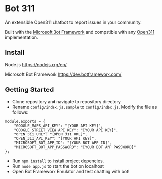 Bot 311
=======

An extensible Open311 chatbot to report issues in your community.

Built with the [Microsoft Bot Framework](https://dev.botframework.com/) and compatible with any [Open311](http://www.open311.org/) implementation.

## Install

Node.js
https://nodejs.org/en/

Microsoft Bot Framework
https://dev.botframework.com/


## Getting Started

* Clone repository and navigate to repository directory
* Rename `config/index.js.sample` to `config/index.js`. Modify the file as follows:
```
module.exports = {
    "GOOGLE_MAPS_API_KEY": "[YOUR API KEY]",
    "GOOGLE_STREET_VIEW_API_KEY": "[YOUR API KEY]",
    "OPEN_311_URL": "[OPEN 311 URL]",
    "OPEN_311_API_KEY": "[YOUR API KEY]",
    "MICROSOFT_BOT_APP_ID": "[YOUR BOT APP ID]",
    "MICROSOFT_BOT_APP_PASSWORD": "[YOUR BOT APP PASSWORD]"
};
```
* Run `npm install` to install project depencies.
* Run `node app.js` to start the bot on localhost
* Open Bot Framework Emulator and test chatting with bot!
